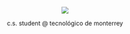 <!--## Hi there 👋


**A0GV/A0GV** is a ✨ _special_ ✨ repository because its `README.md` (this file) appears on your GitHub profile.

Here are some ideas to get you started:

- 🔭 I’m currently working on ...
- 🌱 I’m currently learning ...
- 👯 I’m looking to collaborate on ...
- 🤔 I’m looking for help with ...
- 💬 Ask me about ...
- 📫 How to reach me: ...
- 😄 Pronouns: ...
- ⚡ Fun fact: ...
-->
         
<p align="center">
  <a href="https://github.com/anuraghazra/github-readme-stats">
    <img src="https://github-readme-stats.vercel.app/api/top-langs/?username=A0GV&size_weight=0.5&count_weight=0.5&theme=vuedark&hide=html,scss,cmake,css,shell,jupyter%20notebook&layout=donut&hide_border=true&hide_title=true">

  </a>      
</p>

<p align="center">
         c.s. student @ tecnológico de monterrey 
</p>
